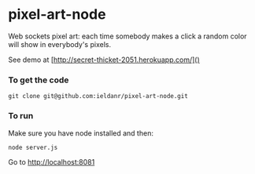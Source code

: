 pixel-art-node
==============

Web sockets pixel art: each time somebody makes a click a random color will show in everybody's pixels.

See demo at [http://secret-thicket-2051.herokuapp.com/]()

### To get the code
````
git clone git@github.com:ieldanr/pixel-art-node.git
````

### To run

Make sure you have node installed and then:

````
node server.js
````

Go to [http://localhost:8081]()
